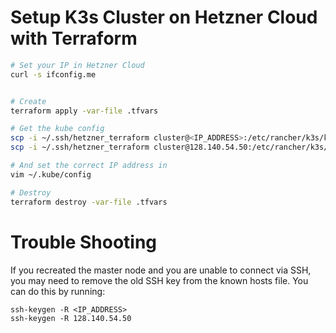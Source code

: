 # Setup K3s Cluster on Hetzner Cloud with Terraform 

```bash
# Set your IP in Hetzner Cloud
curl -s ifconfig.me


# Create
terraform apply -var-file .tfvars  

# Get the kube config
scp -i ~/.ssh/hetzner_terraform cluster@<IP_ADDRESS>:/etc/rancher/k3s/k3s.yaml ~/.kube/config
scp -i ~/.ssh/hetzner_terraform cluster@128.140.54.50:/etc/rancher/k3s/k3s.yaml ~/.kube/config

# And set the correct IP address in 
vim ~/.kube/config

# Destroy
terraform destroy -var-file .tfvars
```


# Trouble Shooting

If you recreated the master node and you are unable to connect via SSH, you may need to remove the old SSH key from the known hosts file. You can do this by running:
```
ssh-keygen -R <IP_ADDRESS>
ssh-keygen -R 128.140.54.50
```